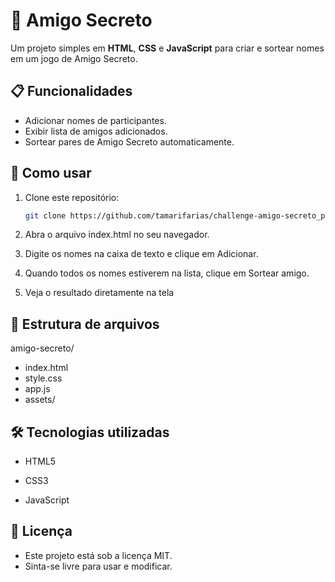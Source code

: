 # 🎁 Amigo Secreto

Um projeto simples em **HTML**, **CSS** e **JavaScript** para criar e sortear nomes em um jogo de Amigo Secreto.

## 📋 Funcionalidades
- Adicionar nomes de participantes.
- Exibir lista de amigos adicionados.
- Sortear pares de Amigo Secreto automaticamente.

## 🚀 Como usar
1. Clone este repositório:
   ```bash
   git clone https://github.com/tamarifarias/challenge-amigo-secreto_pt.git
   
2. Abra o arquivo index.html no seu navegador.

3. Digite os nomes na caixa de texto e clique em Adicionar.

4. Quando todos os nomes estiverem na lista, clique em Sortear amigo.

5. Veja o resultado diretamente na tela

## 📂 Estrutura de arquivos

amigo-secreto/
- index.html
- style.css
- app.js
- assets/

## 🛠 Tecnologias utilizadas
- HTML5

- CSS3

- JavaScript

## 📄 Licença
- Este projeto está sob a licença MIT.
- Sinta-se livre para usar e modificar.
